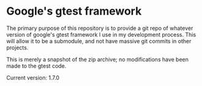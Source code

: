 # Google's gtest framework

The primary purpose of this repository is to provide a git repo of whatever version of google's gtest framework I use in my development process.  This will allow it to be a submodule, and not have massive git commits in other projects.

This is merely a snapshot of the zip archive; no modifications have been made to the gtest code.

Current version: 1.7.0
